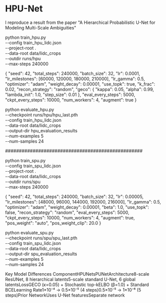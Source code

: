 # HPU-Net
I reproduce a result from the paper "A Hierarchical Probabilistic U-Net for Modeling Multi-Scale Ambiguities"

python train_hpu.py \
    --config train_hpu_lidc.json \
    --project-root . \
    --data-root data/lidc_crops \
    --outdir runs/hpu \
    --max-steps 240000



  {
  "seed": 42,
  "total_steps": 240000,
  "batch_size": 32,
  "lr": 0.0001,
  "lr_milestones": [60000, 120000, 180000, 210000],
  "lr_gamma": 0.5,
  "optimizer": "adam",
  "weight_decay": 0.00001,
  "use_topk": true,
  "k_frac": 0.02,
  "recon_strategy": "random",
  "geco": { 
    "kappa": 0.05, 
    "alpha": 0.99, 
    "lambda_init": 1.0, 
    "step_size": 0.01 
  },
  "eval_every_steps": 5000,
  "ckpt_every_steps": 10000,
  "num_workers": 4,
  "augment": true
}

python evaluate_hpu.py \
    --checkpoint runs/hpu/hpu_last.pth \
    --config train_hpu_lidc.json \
    --data-root data/lidc_crops \
    --output-dir hpu_evaluation_results \
    --num-examples 5 \
    --num-samples 24







##################################################


python train_spu.py \
    --config train_spu_lidc.json \
    --project-root . \
    --data-root data/lidc_crops \
    --outdir runs/spu \
    --max-steps 240000



{
  "seed": 42,
  "total_steps": 240000,
  "batch_size": 32,
  "lr": 0.00005,
  "lr_milestones": [48000, 96000, 144000, 192000, 216000],
  "lr_gamma": 0.5,
  "optimizer": "adam",
  "weight_decay": 0.00001,
  "beta": 1.0,
  "use_topk": false,
  "recon_strategy": "random",
  "eval_every_steps": 5000,
  "ckpt_every_steps": 10000,
  "num_workers": 4,
  "augment": true,
  "pos_weight": "auto",
  "pos_weight_clip": 20.0
}    



python evaluate_spu.py \
    --checkpoint runs/spu/spu_last.pth \
    --config train_spu_lidc.json \
    --data-root data/lidc_crops \
    --output-dir spu_evaluation_results \
    --num-examples 5 \
    --num-samples 24



  Key Model Differences
ComponentHPUNetsPUNetArchitecture8-scale ResUNet, 8 hierarchical latents5-scale standard U-Net, 6 global latentsLossGECO (κ=0.05) + Stochastic top-kELBO (β=1.0) + Standard BCELearning Rate1×10⁻⁴ → 0.5×10⁻⁵ (4 steps)0.5×10⁻⁵ → 1×10⁻⁶ (5 steps)Prior NetworkUses U-Net featuresSeparate network